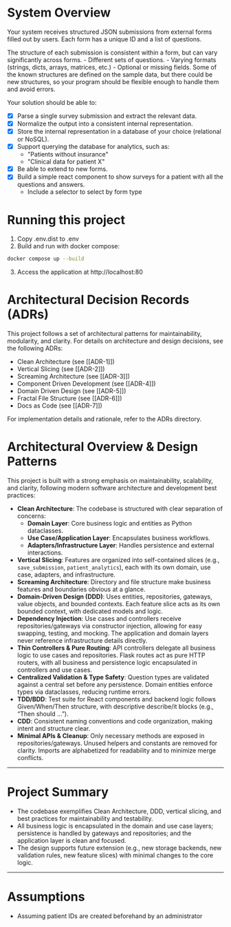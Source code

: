
# System Overview

Your system receives structured JSON submissions from external forms filled out by users.
Each form has a unique ID and a list of questions.

The structure of each submission is consistent within a form, but can vary significantly across forms.
    - Different sets of questions.
    - Varying formats (strings, dicts, arrays, matrices, etc.)
    - Optional or missing fields.
Some of the known structures are defined on the sample data, but there could be new structures, so your program should be flexible enough to handle them and avoid errors.

Your solution should be able to:

- [x] Parse a single survey submission and extract the relevant data.
- [x] Normalize the output into a consistent internal representation.
- [x] Store the internal representation in a database of your choice (relational or NoSQL).
- [x] Support querying the database for analytics, such as:
    - "Patients without insurance"
    - "Clinical data for patient X"
- [x] Be able to extend to new forms.
- [X] Build a simple react component to show surveys for a patient with all the questions and answers.
    - Include a selector to select by form type

# Running this project


1. Copy .env.dist to .env
2. Build and run with docker compose:
```bash
docker compose up --build
```
3. Access the application at http://localhost:80


# Architectural Decision Records (ADRs)

This project follows a set of architectural patterns for maintainability, modularity, and clarity. For details on architecture and design decisions, see the following ADRs:

- Clean Architecture (see [[ADR-1]])
- Vertical Slicing (see [[ADR-2]])
- Screaming Architecture (see [[ADR-3]])
- Component Driven Development (see [[ADR-4]])
- Domain Driven Design (see [[ADR-5]])
- Fractal File Structure (see [[ADR-6]])
- Docs as Code (see [[ADR-7]])

For implementation details and rationale, refer to the ADRs directory.

# Architectural Overview & Design Patterns

This project is built with a strong emphasis on maintainability, scalability, and clarity, following modern software architecture and development best practices:

- **Clean Architecture**: The codebase is structured with clear separation of concerns:
  - **Domain Layer**: Core business logic and entities as Python dataclasses.
  - **Use Case/Application Layer**: Encapsulates business workflows.
  - **Adapters/Infrastructure Layer**: Handles persistence and external interactions.
- **Vertical Slicing**: Features are organized into self-contained slices (e.g., `save_submission`, `patient_analytics`), each with its own domain, use case, adapters, and infrastructure.
- **Screaming Architecture**: Directory and file structure make business features and boundaries obvious at a glance.
- **Domain-Driven Design (DDD)**: Uses entities, repositories, gateways, value objects, and bounded contexts. Each feature slice acts as its own bounded context, with dedicated models and logic.
- **Dependency Injection**: Use cases and controllers receive repositories/gateways via constructor injection, allowing for easy swapping, testing, and mocking. The application and domain layers never reference infrastructure details directly.
- **Thin Controllers & Pure Routing**: API controllers delegate all business logic to use cases and repositories. Flask routes act as pure HTTP routers, with all business and persistence logic encapsulated in controllers and use cases.
- **Centralized Validation & Type Safety**: Question types are validated against a central set before any persistence. Domain entities enforce types via dataclasses, reducing runtime errors.
- **TDD/BDD**: Test suite for React components and backend logic follows Given/When/Then structure, with descriptive describe/it blocks (e.g., “Then should ...”).
- **CDD**: Consistent naming conventions and code organization, making intent and structure clear.
- **Minimal APIs & Cleanup**: Only necessary methods are exposed in repositories/gateways. Unused helpers and constants are removed for clarity. Imports are alphabetized for readability and to minimize merge conflicts.

---

# Project Summary
- The codebase exemplifies Clean Architecture, DDD, vertical slicing, and best practices for maintainability and testability.
- All business logic is encapsulated in the domain and use case layers; persistence is handled by gateways and repositories; and the application layer is clean and focused.
- The design supports future extension (e.g., new storage backends, new validation rules, new feature slices) with minimal changes to the core logic.

---

# Assumptions

- Assuming patient IDs are created beforehand by an administrator
